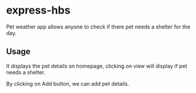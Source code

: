 # express-hbs

Pet weather app allows anyone to check if there pet needs a shelter for the day.


## Usage

It displays the pet details on homepage, clicking on view will display if pet needs a shelter.

By clicking on Add button, we can add pet details.